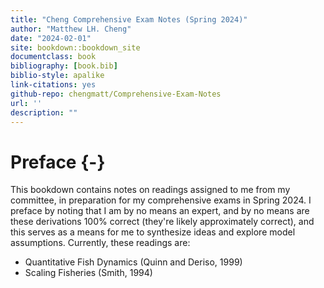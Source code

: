 ```yaml
--- 
title: "Cheng Comprehensive Exam Notes (Spring 2024)"
author: "Matthew LH. Cheng"
date: "2024-02-01"
site: bookdown::bookdown_site
documentclass: book
bibliography: [book.bib]
biblio-style: apalike
link-citations: yes
github-repo: chengmatt/Comprehensive-Exam-Notes
url: ''
description: ""
---
```


# Preface {-}

This bookdown contains notes on readings assigned to me from my committee, in preparation for my comprehensive exams in Spring 2024. I preface by noting that I am by no means an expert, and by no means are these derivations 100% correct (they're likely approximately correct), and this serves as a means for me to synthesize ideas and explore model assumptions. Currently, these readings are:

- Quantitative Fish Dynamics (Quinn and Deriso, 1999)
- Scaling Fisheries (Smith, 1994)
